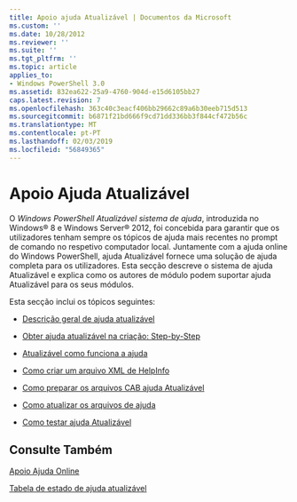```yaml
---
title: Apoio ajuda Atualizável | Documentos da Microsoft
ms.custom: ''
ms.date: 10/28/2012
ms.reviewer: ''
ms.suite: ''
ms.tgt_pltfrm: ''
ms.topic: article
applies_to:
- Windows PowerShell 3.0
ms.assetid: 832ea622-25a9-4760-904d-e15d6105bb27
caps.latest.revision: 7
ms.openlocfilehash: 363c40c3eacf406bb29662c89a6b30eeb715d513
ms.sourcegitcommit: b6871f21bd666f9cd71dd336bb3f844cf472b56c
ms.translationtype: MT
ms.contentlocale: pt-PT
ms.lasthandoff: 02/03/2019
ms.locfileid: "56849365"
---
```

# <a name="supporting-updatable-help"></a>Apoio Ajuda Atualizável

O *Windows PowerShell Atualizável sistema de ajuda*, introduzida no Windows® 8 e Windows Server® 2012, foi concebida para garantir que os utilizadores tenham sempre os tópicos de ajuda mais recentes no prompt de comando no respetivo computador local. Juntamente com a ajuda online do Windows PowerShell, ajuda Atualizável fornece uma solução de ajuda completa para os utilizadores. Esta secção descreve o sistema de ajuda Atualizável e explica como os autores de módulo podem suportar ajuda Atualizável para os seus módulos.

Esta secção inclui os tópicos seguintes:

- [Descrição geral de ajuda atualizável](./updatable-help-overview.md)

- [Obter ajuda atualizável na criação: Step-by-Step](./updatable-help-authoring-step-by-step.md)

- [Atualizável como funciona a ajuda](./how-updatable-help-works.md)

- [Como criar um arquivo XML de HelpInfo](./how-to-create-a-helpinfo-xml-file.md)

- [Como preparar os arquivos CAB ajuda Atualizável](./how-to-prepare-updatable-help-cab-files.md)

- [Como atualizar os arquivos de ajuda](./how-to-update-help-files.md)

- [Como testar ajuda Atualizável](./how-to-test-updatable-help.md)

## <a name="see-also"></a>Consulte Também

[Apoio Ajuda Online](./supporting-online-help.md)

[Tabela de estado de ajuda atualizável](https://www.microsoft.com/en-us/itpro/windows)